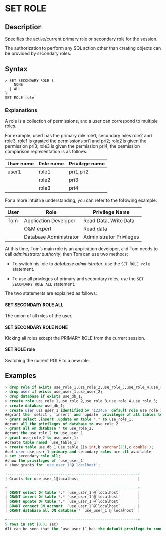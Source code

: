 # **SET ROLE**

## **Description**

Specifies the active/current primary role or secondary role for the session.

The authorization to perform any SQL action other than creating objects can be provided by secondary roles.

## **Syntax**

```
> SET SECONDARY ROLE {
    NONE
  | ALL
}
SET ROLE role
```

### Explanations

A role is a collection of permissions, and a user can correspond to multiple roles.

For example, user1 has the primary role role1, secondary roles role2 and role3, role1 is granted the permissions pri1 and pri2; role2 is given the permission pri3; role3 is given the permission pri4, the permission comparison representation is as follows:

|User name|Role name|Privilege name|
|---|---|---|
|user1|role1|pri1,pri2|
||role2|pri3|
||role3|pri4|

For a more intuitive understanding, you can refer to the following example:

|User|Role|Privilege Name|
|---|---|---|
|Tom|Application Developer|Read Data, Write Data|
||O&M expert|Read data|
||Database Administrator|Administrator Privileges|

At this time, Tom's main role is an application developer, and Tom needs to call *administrator authority*, then Tom can use two methods:

- To switch his role to *database administrator*, use the `SET ROLE role` statement.

- To use all privileges of primary and secondary roles, use the `SET SECONDARY ROLE ALL` statement.

The two statements are explained as follows:

#### SET SECONDARY ROLE ALL

The union of all roles of the user.

#### SET SECONDARY ROLE NONE

Kicking all roles except the PRIMARY ROLE from the current session.

#### SET ROLE role

Switching the current ROLE to a new role.

## **Examples**

```sql
> drop role if exists use_role_1,use_role_2,use_role_3,use_role_4,use_role_5;
> drop user if exists use_user_1,use_user_2;
> drop database if exists use_db_1;
> create role use_role_1,use_role_2,use_role_3,use_role_4,use_role_5;
> create database use_db_1;
> create user use_user_1 identified by '123456' default role use_role_1;
##grant the `select`, `insert` and `update` privileges of all tables to use_role_1
> grant select ,insert ,update on table *.* to use_role_1;
#grant all the privileges of database to use_role_2
> grant all on database * to use_role_2;
#grant the use_role_2 to use_user_1
> grant use_role_2 to use_user_1;
#create table named `use_table_1`
> create table use_db_1.use_table_1(a int,b varchar(20),c double );
#set user use_user_1 primary and secondary roles are all available
> set secondary role all;
#show the privileges of `use_user_1`
> show grants for 'use_user_1'@'localhost';

+-----------------------------------------------------------+
| Grants for use_user_1@localhost                           |

+-----------------------------------------------------------+
| GRANT select ON table *.* `use_user_1`@`localhost`        |
| GRANT insert ON table *.* `use_user_1`@`localhost`        |
| GRANT update ON table *.* `use_user_1`@`localhost`        |
| GRANT connect ON account  `use_user_1`@`localhost`        |
| GRANT database all ON database * `use_user_1`@`localhost` |

+-----------------------------------------------------------+
5 rows in set (0.01 sec)
#It can be seen that the `use_user_1` has the default privilege to connect to OmniFabric; it also has the `select`, `insert` and `update` privileges on all tables, and also has all the privileges on the database
```
